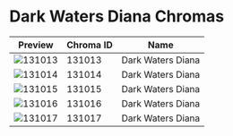 # Dark Waters Diana Chromas

| Preview | Chroma ID | Name |
|---------|-----------|------|
| ![131013](https://raw.communitydragon.org/latest/plugins/rcp-be-lol-game-data/global/default/v1/champion-chroma-images/131/131013.png) | 131013 | Dark Waters Diana |
| ![131014](https://raw.communitydragon.org/latest/plugins/rcp-be-lol-game-data/global/default/v1/champion-chroma-images/131/131014.png) | 131014 | Dark Waters Diana |
| ![131015](https://raw.communitydragon.org/latest/plugins/rcp-be-lol-game-data/global/default/v1/champion-chroma-images/131/131015.png) | 131015 | Dark Waters Diana |
| ![131016](https://raw.communitydragon.org/latest/plugins/rcp-be-lol-game-data/global/default/v1/champion-chroma-images/131/131016.png) | 131016 | Dark Waters Diana |
| ![131017](https://raw.communitydragon.org/latest/plugins/rcp-be-lol-game-data/global/default/v1/champion-chroma-images/131/131017.png) | 131017 | Dark Waters Diana |